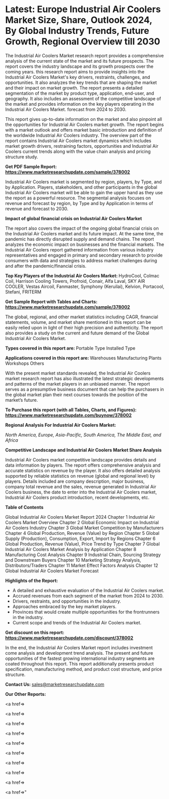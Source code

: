 # Latest: Europe Industrial Air Coolers Market Size, Share, Outlook 2024, By Global Industry Trends, Future Growth, Regional Overview till 2030

The Industrial Air Coolers Market research report provides a comprehensive analysis of the current state of the market and its future prospects. The report covers the industry landscape and its growth prospects over the coming years. this research report aims to provide insights into the Industrial Air Coolers Market's key drivers, restraints, challenges, and opportunities. It also analyzes the key trends that are shaping the market and their impact on market growth. The report presents a detailed segmentation of the market by product type, application, end-user, and geography. It also includes an assessment of the competitive landscape of the market and provides information on the key players operating in the Industrial Air Coolers Market. forecast from 2024 to 2030.

This report gives up-to-date information on the market and also pinpoint all the opportunities for Industrial Air Coolers market growth. The report begins with a market outlook and offers market basic introduction and definition of the worldwide Industrial Air Coolers industry. The overview part of the report contains Industrial Air Coolers market dynamics which includes market growth drivers, restraining factors, opportunities and Industrial Air Coolers current trends along with the value chain analysis and pricing structure study.

<strong><b>Get PDF Sample Report: <a href=https://www.marketresearchupdate.com/sample/378002>https://www.marketresearchupdate.com/sample/378002</a></b></strong>

Industrial Air Coolers market is segmented by region, players, by Type, and by Application. Players, stakeholders, and other participants in the global Industrial Air Coolers market will be able to gain the upper hand as they use the report as a powerful resource. The segmental analysis focuses on revenue and forecast by region, by Type and by Application in terms of revenue and forecast to 2030.

<strong><b>Impact of global financial crisis on Industrial Air Coolers Market</b></strong>

The report also covers the impact of the ongoing global financial crisis on the Industrial Air Coolers market and its future impact. At the same time, the pandemic has directly disrupted supply and demand chains. The report analyzes the economic impact on businesses and the financial markets. The Industrial Air Coolers report gathered information from various industry representatives and engaged in primary and secondary research to provide consumers with data and strategies to address market challenges during and after the pandemic/financial crisis.

<strong><b>Top Key Players of the Industrial Air Coolers Market:
</b></strong>HydroCool, Colmac Coil, Harrison Cooling Towers, Profroid, Conair, Alfa Laval, SKY AIR COOLER, Vestas Aircoil, Fanmaster, Symphony (Keruilai), Kelvion, Portacool, Stefani, FRITERM<strong><b>
</b></strong>

<strong><b>Get Sample Report with Tables and Charts: <a href=https://www.marketresearchupdate.com/sample/378002>https://www.marketresearchupdate.com/sample/378002</a></b></strong>

The global, regional, and other market statistics including CAGR, financial statements, volume, and market share mentioned in this report can be easily relied upon in light of their high precision and authenticity. The report also provides a study on the current and future demand of the Global Industrial Air Coolers Market.

<strong><b>Types covered in this report are:
</b></strong>Portable Type
Installed Type<strong><b>
</b></strong>

<strong><b>Applications covered in this report are:
</b></strong>Warehouses
Manufacturing Plants
Workshops
Others<strong><b>
</b></strong>

With the present market standards revealed, the Industrial Air Coolers market research report has also illustrated the latest strategic developments and patterns of the market players in an unbiased manner. The report serves as a presumptive business document that can help the purchasers in the global market plan their next courses towards the position of the market’s future.

<strong><b>To Purchase this report (with all Tables, Charts, and Figures): <a href=https://www.marketresearchupdate.com/buynow/378002>https://www.marketresearchupdate.com/buynow/378002</a></b></strong>

<strong><b>Regional Analysis For Industrial Air Coolers Market:</b></strong>

<em><i>North America, Europe, Asia-Pacific, South America, The Middle East, and Africa</i></em>

<strong><b>Competitive Landscape and Industrial Air Coolers Market Share Analysis</b></strong>

Industrial Air Coolers market competitive landscape provides details and data information by players. The report offers comprehensive analysis and accurate statistics on revenue by the player. It also offers detailed analysis supported by reliable statistics on revenue (global and regional level) by players. Details included are company description, major business, company total revenue and the sales, revenue generated in Industrial Air Coolers business, the date to enter into the Industrial Air Coolers market, Industrial Air Coolers product introduction, recent developments, etc.

<strong><b>Table of Contents</b></strong>

Global Industrial Air Coolers Market Report 2024
Chapter 1 Industrial Air Coolers Market Overview
Chapter 2 Global Economic Impact on Industrial Air Coolers Industry
Chapter 3 Global Market Competition by Manufacturers
Chapter 4 Global Production, Revenue (Value) by Region
Chapter 5 Global Supply (Production), Consumption, Export, Import by Regions
Chapter 6 Global Production, Revenue (Value), Price Trend by Type
Chapter 7 Global Industrial Air Coolers Market Analysis by Application
Chapter 8 Manufacturing Cost Analysis
Chapter 9 Industrial Chain, Sourcing Strategy and Downstream Buyers
Chapter 10 Marketing Strategy Analysis, Distributors/Traders
Chapter 11 Market Effect Factors Analysis
Chapter 12 Global Industrial Air Coolers Market Forecast

<strong><b>Highlights of the Report:</b></strong>

- A detailed and exhaustive evaluation of the Industrial Air Coolers market.
- Accrued revenues from each segment of the market from 2024 to 2030.
- Drivers, restraints, and opportunities in the industry.
- Approaches embraced by the key market players.
- Provinces that would create multiple opportunities for the frontrunners in the industry.
- Current scope and trends of the Industrial Air Coolers market.

<strong><b>Get discount on this report: <a href=https://www.marketresearchupdate.com/discount/378002>https://www.marketresearchupdate.com/discount/378002</a></b></strong>

In the end, the Industrial Air Coolers Market report includes investment come analysis and development trend analysis. The present and future opportunities of the fastest growing international industry segments are coated throughout this report. This report additionally presents product specification, manufacturing method, and product cost structure, and price structure.

<strong><b>Contact Us:
</b></strong>sales@marketresearchupdate.com

<strong>Our Other Reports:</strong>

<a href=></a>

<a href=></a>

<a href=></a>

<a href=></a>

<a href=></a>

<a href=></a>

<a href=></a>

<a href=></a>

<a href=></a>

<a href=></a>"
